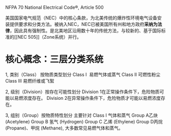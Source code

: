 NFPA 70 National Electrical Code®, Article 500

美国​​国家电气规范（NEC）​​ 中的核心条款，为​​北美传统​​的爆炸性环境电气设备安装提供要求和分类方法。被纳入NEC，NEC已被美国所有州和地方政府​**​采纳为法律​**​，因此具有强制性。是北美地区沿用数十年的传统方法，与较新的、基于国际标准的 ​[[NEC 505]]​（Zone系统）并行。

# **核心概念：三层分类系统​**

1, 类别（Class） 按物质类型划分​
Class I​​	​​ 易燃气体或蒸气​
Class II​​	​​ 可燃性粉尘​
​​Class III​​ ​​易燃纤维或飞絮​

2, 级别（Division）按存在可能性划分​
Division 1​​	在​​正常操作​​条件下，危险物质可能以易燃浓度存在。
​​Division 2​​	在​​异常操作​​条件下，危险物质才可能以易燃浓度存在。

3, 组别（Group）按物质特性划分​
主要针对 Class I 气体和蒸气
Group A​​	乙炔 (Acetylene)
Group B​​	氢气 (Hydrogen)
Group C​​	乙烯 (Ethylene)
Group D​​	丙烷 (Propane)、甲烷 (Methane), 大多数常见易燃气体和蒸气。


